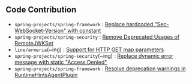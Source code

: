 ## Code Contribution
- `spring-projects/spring-framework` : [Replace hardcoded "Sec-WebSocket-Version" with constant](https://github.com/spring-projects/spring-framework/pull/34319)
- `spring-projects/spring-security` : [Remove Deprecated Usages of RemoteJWKSet](https://github.com/spring-projects/spring-security/pull/16537) 
- `line/armeria`(~ing) : [Support for HTTP GET map parameters](https://github.com/line/armeria/pull/6072) 
- `spring-projects/spring-security`(~ing) : [Replace dynamic error message with static "Access Denied"](https://github.com/spring-projects/spring-security/pull/16528)
- `spring-projects/spring-framework` : [Resolve deprecation warnings in RuntimeHintsAgentPlugin](https://github.com/spring-projects/spring-framework/pull/34390)


<!--
**kwondh5217/kwondh5217** is a ✨ _special_ ✨ repository because its `README.md` (this file) appears on your GitHub profile.

Here are some ideas to get you started:

- 🔭 I’m currently working on ...
- 🌱 I’m currently learning ...
- 👯 I’m looking to collaborate on ...
- 🤔 I’m looking for help with ...
- 💬 Ask me about ...
- 📫 How to reach me: ...
- 😄 Pronouns: ...
- ⚡ Fun fact: ...
-->

